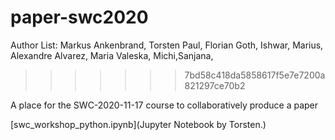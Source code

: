 # paper-swc2020

Author List:
Markus Ankenbrand, Torsten Paul, Florian Goth, Ishwar, Marius, Alexandre Alvarez, Maria Valeska, Michi,Sanjana,

>>>>>>> 7bd58c418da5858617f5e7e7200a821297ce70b2

A place for the SWC-2020-11-17 course to collaboratively produce a paper

[swc_workshop_python.ipynb](Jupyter Notebook by Torsten.)

